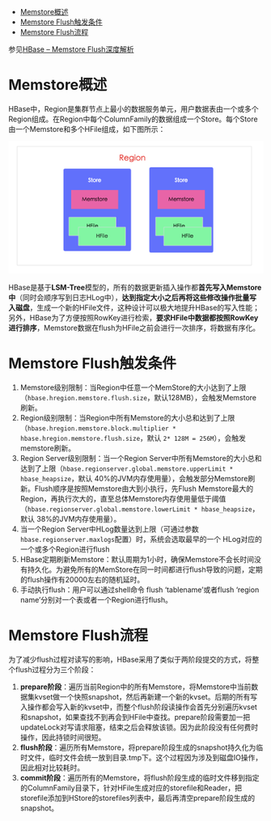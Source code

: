 * [Memstore概述](#memstore概述)
* [Memstore Flush触发条件](#memstore-flush触发条件)
* [Memstore Flush流程](#memstore-flush流程)


参见[HBase – Memstore Flush深度解析](http://hbasefly.com/2016/03/23/hbase-memstore-flush/)    

# Memstore概述
HBase中，Region是集群节点上最小的数据服务单元，用户数据表由一个或多个Region组成。在Region中每个ColumnFamily的数据组成一个Store。每个Store由一个Memstore和多个HFile组成，如下图所示：

![](https://raw.githubusercontent.com/Andr-Robot/iMarkdownPhotos/master/Res/region.png)

HBase是基于**LSM-Tree**模型的，所有的数据更新插入操作都**首先写入Memstore中**（同时会顺序写到日志HLog中），**达到指定大小之后再将这些修改操作批量写入磁盘**，生成一个新的HFile文件，这种设计可以极大地提升HBase的写入性能；另外，HBase为了方便按照RowKey进行检索，**要求HFile中数据都按照RowKey进行排序**，Memstore数据在flush为HFile之前会进行一次排序，将数据有序化。

# Memstore Flush触发条件
1. Memstore级别限制：当Region中任意一个MemStore的大小达到了上限（`hbase.hregion.memstore.flush.size`，默认128MB），会触发Memstore刷新。
2. Region级别限制：当Region中所有Memstore的大小总和达到了上限（`hbase.hregion.memstore.block.multiplier * hbase.hregion.memstore.flush.size`，默认 `2* 128M = 256M`），会触发memstore刷新。
3. Region Server级别限制：当一个Region Server中所有Memstore的大小总和达到了上限（`hbase.regionserver.global.memstore.upperLimit * hbase_heapsize`，默认 40%的JVM内存使用量），会触发部分Memstore刷新。Flush顺序是按照Memstore由大到小执行，先Flush Memstore最大的Region，再执行次大的，直至总体Memstore内存使用量低于阈值（`hbase.regionserver.global.memstore.lowerLimit * hbase_heapsize`，默认 38%的JVM内存使用量）。
4. 当一个Region Server中HLog数量达到上限（可通过参数`hbase.regionserver.maxlogs`配置）时，系统会选取最早的一个 HLog对应的一个或多个Region进行flush
5. HBase定期刷新Memstore：默认周期为1小时，确保Memstore不会长时间没有持久化。为避免所有的MemStore在同一时间都进行flush导致的问题，定期的flush操作有20000左右的随机延时。
6. 手动执行flush：用户可以通过shell命令 flush ‘tablename’或者flush ‘region name’分别对一个表或者一个Region进行flush。

# Memstore Flush流程
为了减少flush过程对读写的影响，HBase采用了类似于两阶段提交的方式，将整个flush过程分为三个阶段：
1. **prepare阶段**：遍历当前Region中的所有Memstore，将Memstore中当前数据集kvset做一个快照snapshot，然后再新建一个新的kvset。后期的所有写入操作都会写入新的kvset中，而整个flush阶段读操作会首先分别遍历kvset和snapshot，如果查找不到再会到HFile中查找。prepare阶段需要加一把updateLock对写请求阻塞，结束之后会释放该锁。因为此阶段没有任何费时操作，因此持锁时间很短。
2. **flush阶段**：遍历所有Memstore，将prepare阶段生成的snapshot持久化为临时文件，临时文件会统一放到目录.tmp下。这个过程因为涉及到磁盘IO操作，因此相对比较耗时。
3. **commit阶段**：遍历所有的Memstore，将flush阶段生成的临时文件移到指定的ColumnFamily目录下，针对HFile生成对应的storefile和Reader，把storefile添加到HStore的storefiles列表中，最后再清空prepare阶段生成的snapshot。

